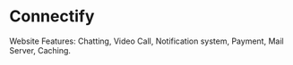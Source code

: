 # Connectify
Website Features: Chatting, Video Call, Notification system, Payment, Mail Server, Caching.
